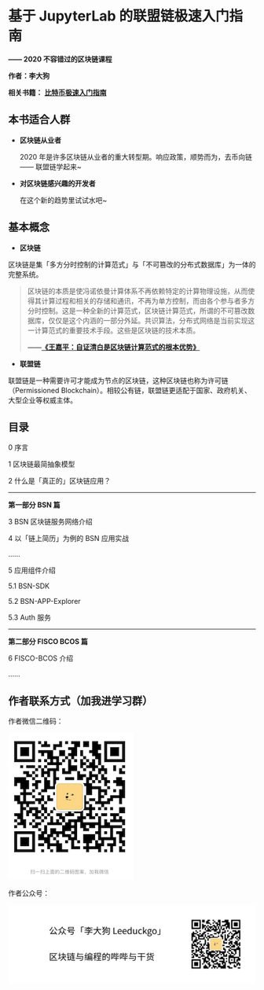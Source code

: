 # 基于 JupyterLab 的联盟链极速入门指南

**—— 2020 不容错过的区块链课程**

**作者：李大狗**


**相关书籍：**
**[比特币极速入门指南](https://github.com/leeduckgo/bitcoin_elementary_course_based_on_jupyterlab)**

## 本书适合人群

- **区块链从业者**

  2020 年是许多区块链从业者的重大转型期。响应政策，顺势而为，去币向链 —— 联盟链学起来~

- **对区块链感兴趣的开发者**

  在这个新的趋势里试试水吧~

## 基本概念

- **区块链**

区块链是集「多方分时控制的计算范式」与「不可篡改的分布式数据库」为一体的完整系统。

> 区块链的本质是使冯诺依曼计算体系不再依赖特定的计算物理设施，从而使得其计算过程和相关的存储和通讯，不再为单方控制，而由各个参与者多方分时控制。这是一种全新的计算范式，区块链计算范式，所谓的不可篡改数据库，仅仅是这个内涵的一部分外延。共识算法，分布式网络是当前实现这一计算范式的重要技术手段。这些是区块链的技术本质。
>
> **——[《王嘉平：自证清白是区块链计算范式的根本优势》](https://www.chainnews.com/articles/212885581677.htm)**

- **联盟链**

联盟链是一种需要许可才能成为节点的区块链，这种区块链也称为许可链（Permissioned Blockchain）。相较公有链，联盟链更适配于国家、政府机关、大型企业等权威主体。

## 目录

0 序言

1 区块链最简抽象模型

2 什么是「真正的」区块链应用？

---

**第一部分 BSN 篇**

3 BSN 区块链服务网络介绍

4 以「链上简历」为例的 BSN 应用实战

……

5 应用组件介绍

5.1 BSN-SDK

5.2 BSN-APP-Explorer

5.3 Auth 服务

---

**第二部分 FISCO BCOS 篇**

6 FISCO-BCOS 介绍

……

## 作者联系方式（加我进学习群）

作者微信二维码：

![qr_code](pics/qr_code.jpg)

作者公众号：

![大狗哔哔](pics/大狗哔哔.jpeg)

